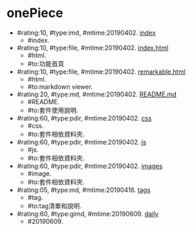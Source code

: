 # onePiece #
* \#rating:10, \#type:imd, \#mtime:20190402. [index](index.md)
  * \#index.
* \#rating:10, \#type:file, \#mtime:20190402. [index.html](index.html)
  * \#html.
  * \#to:功能首頁
* \#rating:10, \#type:file, \#mtime:20190402. [remarkable.html](remarkable.html)
  * \#html.
  * \#to:markdown viewer.
* \#rating:20, \#type:md, \#mtime:20190402. [README.md](README.md)
  * \#README.
  * \#to:套件使用說明.
* \#rating:60, \#type:pdir, \#mtime:20190402. [css](css)
  * \#css.
  * \#to:套件相依資料夾.
* \#rating:60, \#type:pdir, \#mtime:20190402. [js](js)
  * \#js.
  * \#to:套件相依資料夾.
* \#rating:60, \#type:pdir, \#mtime:20190402. [images](images)
  * \#image.
  * \#to:套件相依資料夾.
* \#rating:05, \#type:md, \#mtime:20190416. [tags](tags.md)
  * \#tag.
  * \#to:tag清單和說明.
* \#rating:60, \#type:gimd, \#mtime:20190609. [daily](daily.md)
  * \#20190609.